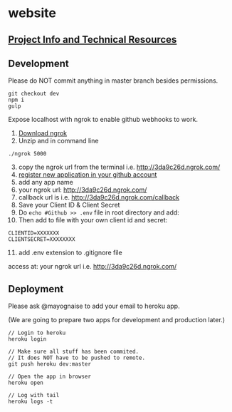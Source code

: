 # website

## [Project Info and Technical Resources](https://github.com/rolz/gitback/wiki)

## Development

Please do NOT commit anything in master branch besides permissions.

```
git checkout dev
npm i
gulp
```

Expose localhost with ngrok to enable github webhooks to work.

1. [Download ngrok](https://ngrok.com/)
2. Unzip and in command line
```
./ngrok 5000
```
3. copy the ngrok url from the terminal i.e. http://3da9c26d.ngrok.com/
4. [register new application in your github account](https://github.com/settings/applications) 
5. add any app name 
6. your ngrok url: http://3da9c26d.ngrok.com/  
7. callback url is i.e. http://3da9c26d.ngrok.com/callback
8. Save your Client ID & Client Secret 
9. Do `echo #Github >> .env` file in root directory and add:
10. Then add to file with your own client id and secret:
```
CLIENTID=XXXXXXX
CLIENTSECRET=XXXXXXXX
```
11. add .env extension to .gitignore file

access at: your ngrok url i.e. http://3da9c26d.ngrok.com/

## Deployment

Please ask @mayognaise to add your email to heroku app.

(We are going to prepare two apps for development and production later.)

```
// Login to heroku
heroku login

// Make sure all stuff has been commited.
// It does NOT have to be pushed to remote.
git push heroku dev:master

// Open the app in browser
heroku open

// Log with tail
heroku logs -t
```

